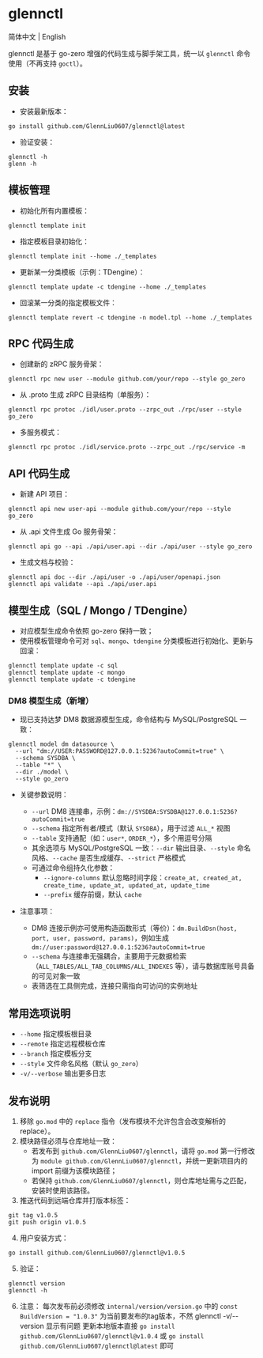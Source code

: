 # glennctl

简体中文 | English

glennctl 是基于 go-zero 增强的代码生成与脚手架工具，统一以 `glennctl` 命令使用（不再支持 `goctl`）。

## 安装

- 安装最新版本：

```
go install github.com/GlennLiu0607/glennctl@latest
```

- 验证安装：

```
glennctl -h
glenn -h
```

## 模板管理

- 初始化所有内置模板：

```
glennctl template init
```

- 指定模板目录初始化：

```
glennctl template init --home ./_templates
```

- 更新某一分类模板（示例：TDengine）：

```
glennctl template update -c tdengine --home ./_templates
```

- 回滚某一分类的指定模板文件：

```
glennctl template revert -c tdengine -n model.tpl --home ./_templates
```

## RPC 代码生成

- 创建新的 zRPC 服务骨架：

```
glennctl rpc new user --module github.com/your/repo --style go_zero
```

- 从 .proto 生成 zRPC 目录结构（单服务）：

```
glennctl rpc protoc ./idl/user.proto --zrpc_out ./rpc/user --style go_zero
```

- 多服务模式：

```
glennctl rpc protoc ./idl/service.proto --zrpc_out ./rpc/service -m
```

## API 代码生成

- 新建 API 项目：

```
glennctl api new user-api --module github.com/your/repo --style go_zero
```

- 从 .api 文件生成 Go 服务骨架：

```
glennctl api go --api ./api/user.api --dir ./api/user --style go_zero
```

- 生成文档与校验：

```
glennctl api doc --dir ./api/user -o ./api/user/openapi.json
glennctl api validate --api ./api/user.api
```

## 模型生成（SQL / Mongo / TDengine）

- 对应模型生成命令依照 go-zero 保持一致；
- 使用模板管理命令可对 `sql`、`mongo`、`tdengine` 分类模板进行初始化、更新与回滚：

```
glennctl template update -c sql
glennctl template update -c mongo
glennctl template update -c tdengine
```

### DM8 模型生成（新增）

- 现已支持达梦 DM8 数据源模型生成，命令结构与 MySQL/PostgreSQL 一致：

```
glennctl model dm datasource \
  --url "dm://USER:PASSWORD@127.0.0.1:5236?autoCommit=true" \
  --schema SYSDBA \
  --table "*" \
  --dir ./model \
  --style go_zero
```

- 关键参数说明：
  - `--url` DM8 连接串，示例：`dm://SYSDBA:SYSDBA@127.0.0.1:5236?autoCommit=true`
  - `--schema` 指定所有者/模式（默认 `SYSDBA`），用于过滤 `ALL_*` 视图
  - `--table` 支持通配（如：`user*`, `ORDER_*`），多个用逗号分隔
  - 其余选项与 MySQL/PostgreSQL 一致：`--dir` 输出目录、`--style` 命名风格、`--cache` 是否生成缓存、`--strict` 严格模式
  - 可通过命令组持久化参数：
    - `--ignore-columns` 默认忽略时间字段：`create_at, created_at, create_time, update_at, updated_at, update_time`
    - `--prefix` 缓存前缀，默认 `cache`

- 注意事项：
  - DM8 连接示例亦可使用构造函数形式（等价）：`dm.BuildDsn(host, port, user, password, params)`，例如生成 `dm://user:password@127.0.0.1:5236?autoCommit=true`
  - `--schema` 与连接串无强耦合，主要用于元数据检索（`ALL_TABLES/ALL_TAB_COLUMNS/ALL_INDEXES` 等），请与数据库账号具备的可见对象一致
  - 表筛选在工具侧完成，连接只需指向可访问的实例地址

## 常用选项说明

- `--home` 指定模板根目录
- `--remote` 指定远程模板仓库
- `--branch` 指定模板分支
- `--style` 文件命名风格（默认 `go_zero`）
- `-v/--verbose` 输出更多日志

## 发布说明

1. 移除 `go.mod` 中的 `replace` 指令（发布模块不允许包含会改变解析的 replace）。
2. 模块路径必须与仓库地址一致：
   - 若发布到 `github.com/GlennLiu0607/glennctl`，请将 `go.mod` 第一行修改为 `module github.com/GlennLiu0607/glennctl`，并统一更新项目内的 import 前缀为该模块路径；
   - 若保持 `github.com/GlennLiu0607/glennctl`，则仓库地址需与之匹配，安装时使用该路径。
3. 推送代码到远端仓库并打版本标签：

```
git tag v1.0.5
git push origin v1.0.5
```

4. 用户安装方式：

```
go install github.com/GlennLiu0607/glennctl@v1.0.5
```

5. 验证：

```
glennctl version
glennctl -h
```

6. 注意：
    每次发布前必须修改 `internal/version/version.go` 中的 `const BuildVersion = "1.0.3"` 为当前要发布的tag版本，不然 glennctl -v/--version 显示有问题
    更新本地版本直接 `go install github.com/GlennLiu0607/glennctl@v1.0.4` 或 `go install github.com/GlennLiu0607/glennctl@latest` 即可
